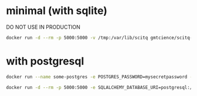 # minimal (with sqlite)

DO NOT USE IN PRODUCTION

```bash
docker run -d --rm -p 5000:5000 -v /tmp:/var/lib/scitq gmtcience/scitq-server:latest
```

# with postgresql

```bash
docker run --name some-postgres -e POSTGRES_PASSWORD=mysecretpassword -e POSTGRES_DB=scitq -p 55000:5432 -d postgres
```

```bash
docker run -d --rm -p 5000:5000 -e SQLALCHEMY_DATABASE_URI=postgresql://postgres:mysecretpassword@host.docker.internal:55000/scitq gmtcience/scitq-server:latest
```
